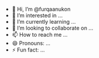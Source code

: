 - 👋 Hi, I’m @furqaanukon
- 👀 I’m interested in ...
- 🌱 I’m currently learning ...
- 💞️ I’m looking to collaborate on ...
- 📫 How to reach me ...
- 😄 Pronouns: ...
- ⚡ Fun fact: ...

<!---
furqaanukon/furqaanukon is a ✨ special ✨ repository because its `README.md` (this file) appears on your GitHub profile.
You can click the Preview link to take a look at your changes.
--->
